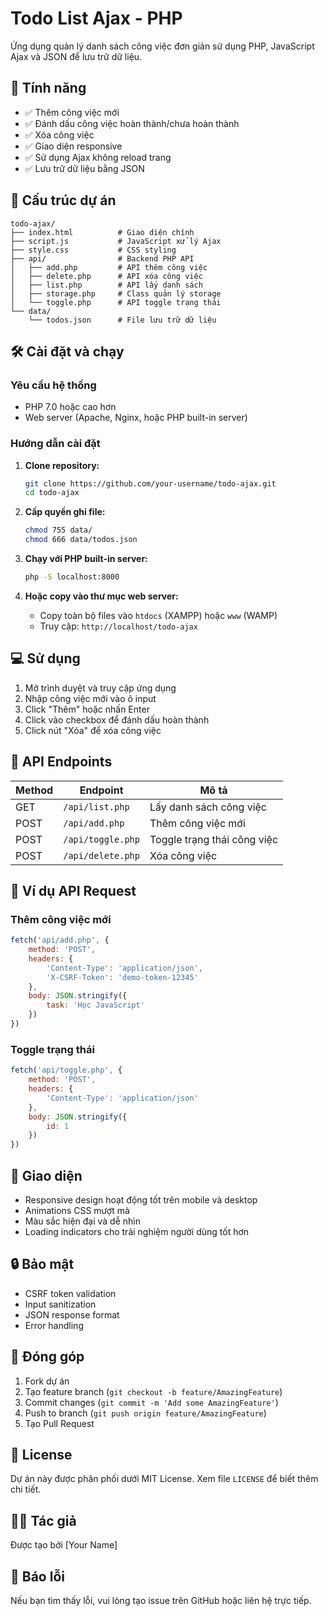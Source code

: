 # Todo List Ajax - PHP

Ứng dụng quản lý danh sách công việc đơn giản sử dụng PHP, JavaScript Ajax và JSON để lưu trữ dữ liệu.

## 🚀 Tính năng

- ✅ Thêm công việc mới
- ✅ Đánh dấu công việc hoàn thành/chưa hoàn thành
- ✅ Xóa công việc
- ✅ Giao diện responsive
- ✅ Sử dụng Ajax không reload trang
- ✅ Lưu trữ dữ liệu bằng JSON

## 📁 Cấu trúc dự án

```
todo-ajax/
├── index.html          # Giao diện chính
├── script.js           # JavaScript xử lý Ajax
├── style.css           # CSS styling
├── api/                # Backend PHP API
│   ├── add.php         # API thêm công việc
│   ├── delete.php      # API xóa công việc
│   ├── list.php        # API lấy danh sách
│   ├── storage.php     # Class quản lý storage
│   └── toggle.php      # API toggle trạng thái
└── data/
    └── todos.json      # File lưu trữ dữ liệu
```

## 🛠️ Cài đặt và chạy

### Yêu cầu hệ thống
- PHP 7.0 hoặc cao hơn
- Web server (Apache, Nginx, hoặc PHP built-in server)

### Hướng dẫn cài đặt

1. **Clone repository:**
   ```bash
   git clone https://github.com/your-username/todo-ajax.git
   cd todo-ajax
   ```

2. **Cấp quyền ghi file:**
   ```bash
   chmod 755 data/
   chmod 666 data/todos.json
   ```

3. **Chạy với PHP built-in server:**
   ```bash
   php -S localhost:8000
   ```

4. **Hoặc copy vào thư mục web server:**
   - Copy toàn bộ files vào `htdocs` (XAMPP) hoặc `www` (WAMP)
   - Truy cập: `http://localhost/todo-ajax`

## 💻 Sử dụng

1. Mở trình duyệt và truy cập ứng dụng
2. Nhập công việc mới vào ô input
3. Click "Thêm" hoặc nhấn Enter
4. Click vào checkbox để đánh dấu hoàn thành
5. Click nút "Xóa" để xóa công việc

## 🔧 API Endpoints

| Method | Endpoint | Mô tả |
|--------|----------|-------|
| GET | `/api/list.php` | Lấy danh sách công việc |
| POST | `/api/add.php` | Thêm công việc mới |
| POST | `/api/toggle.php` | Toggle trạng thái công việc |
| POST | `/api/delete.php` | Xóa công việc |

## 📝 Ví dụ API Request

### Thêm công việc mới
```javascript
fetch('api/add.php', {
    method: 'POST',
    headers: {
        'Content-Type': 'application/json',
        'X-CSRF-Token': 'demo-token-12345'
    },
    body: JSON.stringify({
        task: 'Học JavaScript'
    })
})
```

### Toggle trạng thái
```javascript
fetch('api/toggle.php', {
    method: 'POST',
    headers: {
        'Content-Type': 'application/json'
    },
    body: JSON.stringify({
        id: 1
    })
})
```

## 🎨 Giao diện

- Responsive design hoạt động tốt trên mobile và desktop
- Animations CSS mượt mà
- Màu sắc hiện đại và dễ nhìn
- Loading indicators cho trải nghiệm người dùng tốt hơn

## 🔒 Bảo mật

- CSRF token validation
- Input sanitization
- JSON response format
- Error handling

## 🤝 Đóng góp

1. Fork dự án
2. Tạo feature branch (`git checkout -b feature/AmazingFeature`)
3. Commit changes (`git commit -m 'Add some AmazingFeature'`)
4. Push to branch (`git push origin feature/AmazingFeature`)
5. Tạo Pull Request

## 📄 License

Dự án này được phân phối dưới MIT License. Xem file `LICENSE` để biết thêm chi tiết.

## 👨‍💻 Tác giả

Được tạo bởi [Your Name]

## 🐛 Báo lỗi

Nếu bạn tìm thấy lỗi, vui lòng tạo issue trên GitHub hoặc liên hệ trực tiếp.